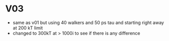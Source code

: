 # V03
* same as v01 but using 40 walkers and 50 ps tau and starting right away at 200 kT limit
* changed to 300kT at > 1000i to see if there is any difference
